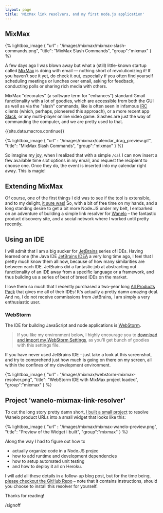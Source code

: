 ```yaml
---
layout: page
title: 'MixMax link resolvers, and my first node.js application'
---
```


## MixMax

<div class="small-right">
{% lightbox_image { "url" : "/images/mixmax/mixmax-slash-commands.png",  "title": "MixMax Slash Commands", "group":"mixmax" } %}
</div>

A few days ago I was blown away but what a (still) little-known startup called [MixMax](http://mixmax.com) is doing with email —
nothing short of revolutionizing it! If you haven't see it yet, do check it out, especially if you often find yourself scheduling
meetings or lunches over email, asking for feedback, conducting polls or sharing rich media with others.

MixMax "decorates" (a software term for "enhances") standard Gmail functionality with a lot of goodies, which are accessible from
both the GUI as well as via the "slash" commands, like is often seen in infamous [IRC](http://www.irc.org) clients (which, perhaps, pioneered this approach), or a more recent app [Slack](https://slack.com), or any multi-player online video game. Slashes are just the way of commanding the computer, and we are pretty used to that.


{{site.data.macros.continue}}


<div class="small-right">
{% lightbox_image { "url" : "/images/mixmax/calendar_drag_preview.gif",  "title": "MixMax Slash Commands", "group":"mixmax" } %}
</div>

So imagine my joy, when I realized that with a simple `/cal` I can now insert a few
available time slot options in my email, and request the recipient to choose one.
Once they do, the event is inserted into my calendar right away. This is magic!

## Extending MixMax

Of course, one of the first things I did was to see if the tool is extensible, and
to my delight, [it sure was!](http://sdk.mixmax.com/)  So, with a bit of free time
on my hands, and a long standing desire to get a bit more Node.JS under my belt,
I embarked on an adventure of building a simple link resolver for [Wanelo](https://wanelo.com) –
the fantastic product discovery site, and a social network where I worked until
pretty recently.

## Using an IDE

I will admit that I am a big sucker for [JetBrains](http://jetbrains.net) series
of IDEs. Having learned one (the Java IDE [JetBrains IDEA](https://www.jetbrains.com/idea/)
a very long time ago, I feel that I pretty much know them all now, because of
how many similarities are between each IDE. JetBrains did a fantastic job at
abstracting out functionality of an IDE away from a specific language or a framework,
and thus building us a series of best of breed IDEs on the market.

I love them so much that I recently purchased a two-year long [All Products Pack](https://www.jetbrains.com/store/?fromMenu#edition=personal) that gives me
all of their IDEs! It's actually a pretty damn amazing deal. And no, I do not
receive commissions from JetBrains, I am simply a very enthusiastic user.

### WebStorm

The IDE for building JavaScript and node applications is [WebStorm](https://www.jetbrains.com/webstorm/).

> If you like my environment below, I highly encourage you to [download and import my WebStorm Settings](/downloads/webstorm-2016.1-settings.jar), as you'll get bunch of goodies with this settings file.

If you have never used JetBrains IDE – just take a look at this screenshot, and
try to comprehend just how much is going on there on my screen, all within the
confines of my development environment.

{% lightbox_image { "url" : "/images/mixmax/webstorm-mixmax-resolver.png",  "title": "WebStorm IDE with MixMax project loaded", "group":"mixmax" } %}

## Project 'wanelo-mixmax-link-resolver'

To cut the long story pretty damn short, [I built a small project](https://github.com/kigster/wanelo-mixmax-link-resolver)
to resolve Wanelo product URLs into a small widget that looks like this:

{% lightbox_image { "url" : "/images/mixmax/mixmax-wanelo-preview.png",  "title": "Preview of the Widget I built", "group":"mixmax" } %}

Along the way I had to figure out how to

  * actually organize code in a Node.JS projec
  * how to add runtime and development dependencies
  * how to setup automated unit testing
  * and how to deploy it all on Heroku.

I will add all these details in a follow-up blog post, but for the time being,
[please checkout the GitHub Repo](https://github.com/kigster/wanelo-mixmax-link-resolver) – note that it contains instructions, should
you choose to install this resolver for yourself.


Thanks for reading!

/signoff
